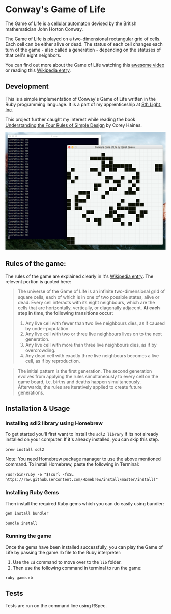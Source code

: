 # Conway's Game of Life

The Game of Life is a [cellular automaton](https://en.wikipedia.org/wiki/Cellular_automaton) devised by the British mathematician John Horton Conway.

The Game of Life is played on a two-dimensional rectangular grid of cells. Each cell can be either alive or dead. The status of each cell changes each turn of the game - also called a generation - depending on the statuses of that cell's eight neighbors. 

You can find out more about the Game of Life watching this [awesome video](https://www.youtube.com/watch?v=CgOcEZinQ2I&feature=share&list=FLwikA_t8e6TSJW-L-lAHkKw) or reading this [Wikipedia entry](http://en.wikipedia.org/wiki/Conway%27s_Game_of_Life).

## Development

This is a simple implementation of Conway's Game of Life written in the Ruby programming language. It is a part of my apprenticeship at [8th Light, Inc](https://8thlight.com/). 

This project further caught my interest while reading the book [Understanding the Four Rules of Simple Design](https://leanpub.com/4rulesofsimpledesign) by Corey Haines. 

![Game of Life in Ruby](screenshot.png)

## Rules of the game:

The rules of the game are explained clearly in it's [Wikipedia entry](http://en.wikipedia.org/wiki/Conway%27s_Game_of_Life). The relevent portion is quoted here:

> The universe of the Game of Life is an infinite two-dimensional grid
> of square cells, each of which is in one of two possible states, alive or dead.
> Every cell interacts with its eight neighbours, which are the cells that are
> horizontally, vertically, or diagonally adjacent. **At each step in time, the
> following transitions occur:**
> 
> 1. Any live cell with fewer than two live neighbours dies, as if caused by under-population.
> 2. Any live cell with two or three live neighbours lives on to the next generation.
> 3. Any live cell with more than three live neighbours dies, as if by overcrowding.
> 4. Any dead cell with exactly three live neighbours becomes a live cell, as if by reproduction.

> The initial pattern is the first generation. The second generation evolves 
> from applying the rules simultaneously to every cell on the game board, i.e.
> births and deaths happen simultaneously. Afterwards, the rules are iteratively
> applied to create future generations.


## Installation & Usage

### Installing sdl2 library using Homebrew

To get started you'll first want to install the `sdl2 library` if its not already installed on your computer. If it's already installed, you can skip this step.

```console
brew install sdl2
```
Note: You need Homebrew package manager to use the above mentioned command. To install Homebrew, paste the following in Terminal:

```console
/usr/bin/ruby -e "$(curl -fsSL https://raw.githubusercontent.com/Homebrew/install/master/install)"
```
### Installing Ruby Gems

Then install the required Ruby gems which you can do easily using bundler:

```console
gem install bundler
```
```console
bundle install
```
### Running the game

Once the gems have been installed successfully, you can play the Game of Life by passing the game.rb file to the Ruby interpreter:

1. Use the `cd` command to move over to the `lib` folder.
2. Then use the following command in terminal to run the game:
```console
ruby game.rb
```

## Tests

Tests are run on the command line using RSpec.

